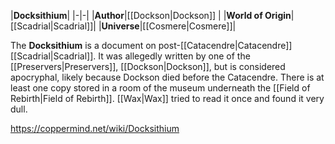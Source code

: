 |**Docksithium**|
|-|-|
|**Author**|[[Dockson\|Dockson]] |
|**World of Origin**|[[Scadrial\|Scadrial]]|
|**Universe**|[[Cosmere\|Cosmere]]|

The **Docksithium** is a document on post-[[Catacendre\|Catacendre]] [[Scadrial\|Scadrial]]. It was allegedly written by one of the [[Preservers\|Preservers]], [[Dockson\|Dockson]], but is considered apocryphal, likely because Dockson died before the Catacendre. There is at least one copy stored in a room of the museum underneath the [[Field of Rebirth\|Field of Rebirth]].
[[Wax\|Wax]] tried to read it once and found it very dull.



https://coppermind.net/wiki/Docksithium